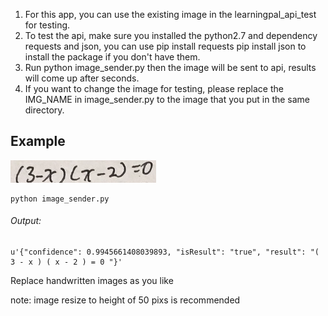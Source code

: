 1. For this app, you can use the existing image in the learningpal_api_test for testing.
2. To test the api, make sure you installed the python2.7 and dependency requests and json, you can use 
  pip install requests 
  pip install json 
 to install the package if you don't have them.
3. Run 
  python image_sender.py 
 then the image will be sent to api, results will come up after seconds.
4. If you want to change the image for testing, please replace the IMG_NAME in image_sender.py to the image that you put in the same directory.

## Example

![alt text](https://github.com/TomNong/learningpal_api/blob/master/commonmath.png?raw=true)

```
python image_sender.py 
```
###### Output:
```
u'{"confidence": 0.9945661408039893, "isResult": "true", "result": "( 3 - x ) ( x - 2 ) = 0 "}'
```

Replace handwritten images as you like

note: image resize to height of 50 pixs is recommended
